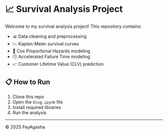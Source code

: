 # 📈 Survival Analysis Project

Welcome to my survival analysis project! This repository contains:

- 📊 Data cleaning and preprocessing
- 📉 Kaplan-Meier survival curves
- 🧮 Cox Proportional Hazards modeling
- 🕒 Accelerated Failure Time modeling
- 📈 Customer Lifetime Value (CLV) prediction

## 📋 How to Run
1. Clone this repo
2. Open the `blog.ipynb` file
3. Install required libraries
4. Run the analysis




---

© 2025 FeyAgasha
